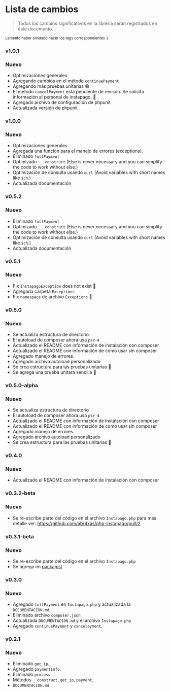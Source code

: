 # Lista de cambios

> Todos los cambios significativos en la librería serán registrados en éste documento.

<small>Lamento haber olvidado hacer los tags correspondientes :( </small>

### v1.0.1
### Nuevo
* Optimizaciones generales
* Agregando cambios en el método `continuePayment`
* Agregando más pruebas unitarias :smile:
* El método `cancelPayment` está pendiente de revisón. Se solicita información al personal de instapago. :bug:
* Agregado archivo de configuración de phpunit
* Actualizada versión de phpunit

### v1.0.0
### Nuevo
* Optimizaciones generales 
* Agregada una funcion para el manejo de errores (exceptions).
* Eliminado `fullPayment`
* Optimizado ` __construct` (Else is never necessary and you can simplify the code to work without else.)
* Optimización de consulta usando `curl` (Avoid variables with short names like `$ch`.)
* Actualizada documentación

### v0.5.2
### Nuevo
* Eliminado `fullPayment`
* Optimizado ` __construct` (Else is never necessary and you can simplify the code to work without else.)
* Optimización de consulta usando `curl` (Avoid variables with short names like `$ch`.)
* Actualizada documentación

### v0.5.1
### Nuevo
* Fix `InstapagoException` does not exist :bug:
* Agregada carpeta `Exceptions`
* Fix `namespace` de archivo `Exceptions` :bug:

### v0.5.0
### Nuevo
* Se actualiza estructura de directorio
* El autoload de composer ahora usa `psr-4`
* Actualizado el README con información de instalación con composer
* Actualizado el README con información de como usar sin composer
* Agregado manejo de errores.
* Agregado archivo autoload personalizado
* Se crea estructura para las pruebas unitarias :bug:
* Se agrega una prueba unitara sencilla :bug:

### v0.5.0-alpha
### Nuevo
* Se actualiza estructura de directorio
* El autoload de composer ahora usa `psr-4`
* Actualizado el README con información de instalación con composer
* Actualizado el README con información de como usar sin composer
* Agregado manejo de errores.
* Agregado archivo autoload personalizado
* Se crea estructura para las pruebas unitarias :bug:

### v0.4.0
### Nuevo
* Actualizado el README con información de instalación con composer

### v0.3.2-beta
### Nuevo

* Se re-escribe parte del código en el archivo `Instapago.php` para más detalle ver: https://github.com/abr4xas/php-instapago/pull/2

### v0.3.1-beta
### Nuevo

* Se re-escribe parte del código en el archivo `Instapago.php`
* Se agrega en [packagist](https://packagist.org/packages/instapago/instapago)

### v0.3.0
### Nuevo

* Agregado `fullPayment` en `Instapago.php` y actualizada la `DOCUMENTACION.md`
* Eliminado archivo `composer.json`
* Actualizada `DOCUMENTACION.md` y el archivo `Instapago.php`
* Agregado  `continuePayment` y `cancelayment`.


### v0.2.1
### Nuevo
* Eliminado `get_ip`.
* Agregado `paymentInfo`.
* Eliminado `process`.
* Métodos `__construct`, `get_ip`, `payment`.
* `DOCUMENTACION.md`
